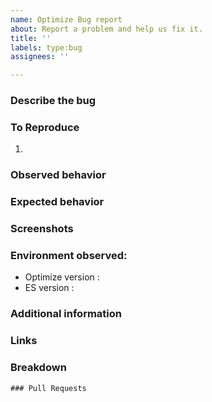 ```yaml
---
name: Optimize Bug report
about: Report a problem and help us fix it.
title: ''
labels: type:bug
assignees: ''

---
```


### Describe the bug
<!-- A clear and concise description of what & where the bug is. -->

### To Reproduce
<!--Steps to reproduce the behavior: -->
1. 

### Observed behavior
<!-- A clear and concise description of what is the observed behavior. -->

### Expected behavior
<!-- A clear and concise description of what you expected to happen. -->

### Screenshots
<!-- If applicable, add screenshots to help explain your problem. -->

### Environment observed:
- Optimize version : 
- ES version :

### Additional information
<!-- Add any other information about the problem here. -->

### Links
<!-- Add links to support tickets or other issues  -->

### Breakdown

<!--
- [ ] #123
- [ ] Step X
-->

```[tasklist]
### Pull Requests
```
